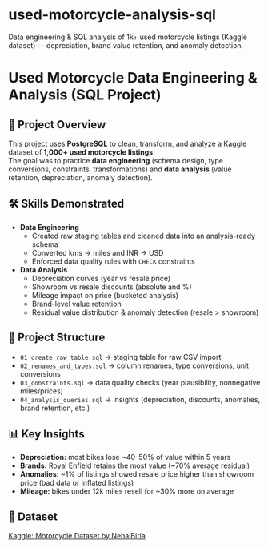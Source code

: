 # used-motorcycle-analysis-sql
Data engineering &amp; SQL analysis of 1k+ used motorcycle listings (Kaggle dataset) — depreciation, brand value retention, and anomaly detection.

# Used Motorcycle Data Engineering & Analysis (SQL Project)

## 📌 Project Overview
This project uses **PostgreSQL** to clean, transform, and analyze a Kaggle dataset of **1,000+ used motorcycle listings**.  
The goal was to practice **data engineering** (schema design, type conversions, constraints, transformations) and **data analysis** (value retention, depreciation, anomaly detection).

## 🛠️ Skills Demonstrated
- **Data Engineering**
  - Created raw staging tables and cleaned data into an analysis-ready schema
  - Converted kms → miles and INR → USD
  - Enforced data quality rules with `CHECK` constraints
- **Data Analysis**
  - Depreciation curves (year vs resale price)
  - Showroom vs resale discounts (absolute and %)
  - Mileage impact on price (bucketed analysis)
  - Brand-level value retention
  - Residual value distribution & anomaly detection (resale > showroom)

## 📂 Project Structure
- `01_create_raw_table.sql` → staging table for raw CSV import  
- `02_renames_and_types.sql` → column renames, type conversions, unit conversions  
- `03_constraints.sql` → data quality checks (year plausibility, nonnegative miles/prices)  
- `04_analysis_queries.sql` → insights (depreciation, discounts, anomalies, brand retention, etc.)

## 📊 Key Insights
- **Depreciation:** most bikes lose ~40–50% of value within 5 years  
- **Brands:** Royal Enfield retains the most value (~70% average residual)  
- **Anomalies:** ~1% of listings showed resale price higher than showroom price (bad data or inflated listings)  
- **Mileage:** bikes under 12k miles resell for ~30% more on average  

## 🔗 Dataset
[Kaggle: Motorcycle Dataset by NehalBirla](https://www.kaggle.com/datasets/nehalbirla/motorcycle-dataset)
